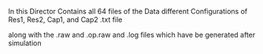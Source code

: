 In this Director Contains all 64 files of the Data different Configurations of Res1, Res2, Cap1, and Cap2 .txt file 

along with the .raw and .op.raw and .log files which have be generated after simulation


